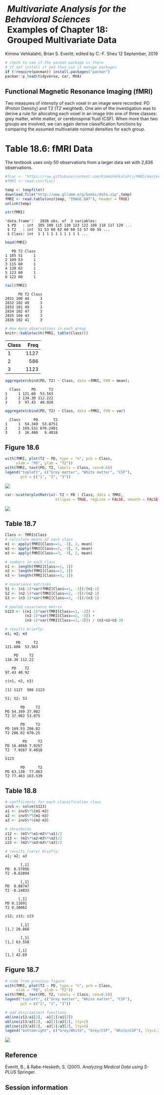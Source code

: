  *Multivariate Analysis for the Behavioral Sciences*  
 **Examples of Chapter 18:**  
 **Grouped Multivariate Data**
================
Kimmo Vehkalahti, Brian S. Everitt; edited by C.-F. Sheu
12 September, 2019

``` r
# check to see if the pacman package is there
# if not install it and then use it manage packages
if (!require(pacman)) install.packages("pacman")
pacman::p_load(tidyverse, car, MVA)
```

## Functional Magnetic Resonance Imaging (fMRI)

Two measures of intensity of each voxel in an image were recorded: PD
(Proton Density) and T2 (T2 weighted). One aim of the investigation was
to derive a rule for allocating each voxel in an image into one of three
classes: grey matter, white matter, or cerebrospinal fluid (CSF). When
more than two groups are involved, we can again derive classification
functions by comparing the assumed multivariate normal densities for
each group.

# Table 18.6: fMRI Data

The textbook uses only 50 observations from a larger data set with 2,836
observations.

``` r
#fLoc <- "https://raw.githubusercontent.com/KimmoVehkalahti/MABS/master/Examples/data/fMRI.csv"
#fMRI <- read.csv(fLoc)
```

``` r
temp <- tempfile()
download.file("http://www.gllamm.org/books/data.zip",temp)
fMRI <- read.table(unz(temp, "IMAGE.DAT"), header = TRUE)
unlink(temp)
```

``` r
str(fMRI)
```

    'data.frame':   2836 obs. of  3 variables:
     $ PD   : int  105 109 115 120 123 122 108 110 117 120 ...
     $ T2   : int  51 53 60 62 60 60 53 57 60 58 ...
     $ Class: int  1 1 1 1 1 1 1 1 1 1 ...

``` r
head(fMRI)
```

``` 
   PD T2 Class
1 105 51     1
2 109 53     1
3 115 60     1
4 120 62     1
5 123 60     1
6 122 60     1
```

``` r
tail(fMRI)
```

``` 
      PD T2 Class
2831 100 44     3
2832 102 49     3
2833 101 49     3
2834 102 47     3
2835 104 43     3
2836 102 41     3
```

``` r
# How many observations in each group
knitr::kable(with(fMRI, table(Class)))
```

| Class | Freq |
| :---- | ---: |
| 1     | 1127 |
| 2     |  586 |
| 3     | 1123 |

``` r
aggregate(cbind(PD, T2) ~ Class, data =fMRI, FUN = mean);
```

``` 
  Class     PD      T2
1     1 121.60  53.563
2     2 134.30 112.222
3     3  97.43  40.920
```

``` r
aggregate(cbind(PD, T2) ~ Class, data =fMRI, FUN = var)
```

``` 
  Class      PD       T2
1     1  54.349  53.8751
2     2 169.531 670.2481
3     3  16.486   9.4018
```

## Figure 18.6

``` r
with(fMRI, plot(T2 ~ PD, type = "n", pch = Class, 
     xlab = "PD", ylab = "T2"))
with(fMRI, text(PD, T2, labels = Class, cex=0.6))
legend("topleft", c("Grey matter", "White matter", "CSF"), 
       pch = c("1", "2", "3"))
```

<img src="fMRI_files/figure-gfm/fig18.6-1.png" style="display: block; margin: auto;" />

``` r
car::scatterplotMatrix(~ T2 + PD | Class, data = fMRI,
                       ellipse = TRUE, regLine = FALSE, smooth = FALSE)
```

<img src="fMRI_files/figure-gfm/fig18.6b-1.png" style="display: block; margin: auto;" />

## Table 18.7

``` r
Class <- fMRI$Class
# calculate means of each class
m1 <- apply(fMRI[Class==1, -3], 2, mean)
m2 <- apply(fMRI[Class==2, -3], 2, mean)
m3 <- apply(fMRI[Class==3, -3], 2, mean)

# numbers in each class
n1 <- length(fMRI[Class==1, 1])
n2 <- length(fMRI[Class==2, 1])
n3 <- length(fMRI[Class==3, 1])

# covariance matrices
S1 <- (n1-1)*var(fMRI[Class==1, -3])/(n1-1)
S2 <- (n2-1)*var(fMRI[Class==2, -3])/(n2-1)
S3 <- (n3-1)*var(fMRI[Class==3, -3])/(n3-1)

# pooled covariance matrix
S123 <- ((n1-1)*var(fMRI[Class==1, -3]) + 
         (n2-1)*var(fMRI[Class==2, -3]) +
         (n3-1)*var(fMRI[Class==3,-3])) / (n1+n2+n3-3)

# results briefly:
m1; m2; m3
```

``` 
     PD      T2 
121.600  53.563 
```

``` 
    PD     T2 
134.30 112.22 
```

``` 
   PD    T2 
97.43 40.92 
```

``` r
c(n1, n2, n3)
```

    [1] 1127  586 1123

``` r
S1; S2; S3
```

``` 
       PD     T2
PD 54.349 37.982
T2 37.982 53.875
```

``` 
       PD     T2
PD 169.53 286.82
T2 286.82 670.25
```

``` 
        PD     T2
PD 16.4860 7.9267
T2  7.9267 9.4018
```

``` r
S123
```

``` 
       PD      T2
PD 63.138  77.463
T2 77.463 163.539
```

## Table 18.8

``` r
# coefficients for each classification class
invS <- solve(S123)
a1 <- invS%*%(m1-m2)
a2 <- invS%*%(m1-m3)
a3 <- invS%*%(m2-m3)

# thresholds
z12 <- (m1%*%a1+m2%*%a1)/2
z13 <- (m1%*%a2+m3%*%a2)/2
z23 <- (m2%*%a3+m3%*%a3)/2

# results (very) briefly:
a1; a2; a3
```

``` 
       [,1]
PD  0.57056
T2 -0.62894
```

``` 
       [,1]
PD  0.68747
T2 -0.24833
```

``` 
      [,1]
PD 0.11691
T2 0.38062
```

``` r
z12; z13; z23
```

``` 
       [,1]
[1,] 20.868
```

``` 
       [,1]
[1,] 63.558
```

``` 
      [,1]
[1,] 42.69
```

## Figure 18.7

``` r
# code from previous figure:
with(fMRI, plot(T2 ~ PD, type = "n", pch = Class, 
     xlab = "PD", ylab = "T2"))
with(fMRI, text(PD, T2, labels = Class, cex=0.8))
legend("topleft", c("Grey matter", "White matter", "CSF"), 
       pch = c("1", "2", "3"))

# add discriminant functions
abline(z12/a1[2], -a1[1]/a1[2])
abline(z13/a2[2], -a2[1]/a2[2], lty=2)
abline(z23/a3[2], -a3[1]/a3[2], lty=3)
legend("bottomright", c("Grey/White", "Grey/CSF", "White/CSF"), lty=1:3)
```

<img src="fMRI_files/figure-gfm/fig18.7-1.png" style="display: block; margin: auto;" />

## Reference

Everitt, B., & Rabe-Hesketh, S. (2001). *Analyzing Medical Data using
S-PLUS* Springer.

## Session information
